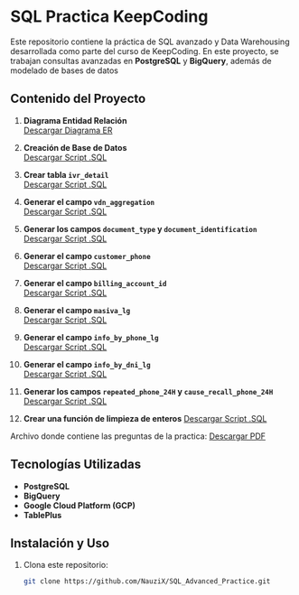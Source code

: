 # SQL Practica KeepCoding 

Este repositorio contiene la práctica de SQL avanzado y Data Warehousing desarrollada como parte del curso de KeepCoding. En este proyecto, se trabajan consultas avanzadas en **PostgreSQL** y **BigQuery**, además de modelado de bases de datos

##  Contenido del Proyecto
1. **Diagrama Entidad Relación**  
   [Descargar Diagrama ER](https://github.com/NauziX/SQL_PracticeKC/raw/main/Diagrama_ERKeepCoding.pdf)  

2. **Creación de Base de Datos**  
   [Descargar Script .SQL](https://github.com/NauziX/SQL_PracticeKC/raw/main/creaciontablaskc.sql)  

3. **Crear tabla `ivr_detail`**  
   [Descargar Script .SQL](https://github.com/NauziX/SQL_PracticeKC/raw/main/3.sql)  

4. **Generar el campo `vdn_aggregation`**  
   [Descargar Script .SQL](https://github.com/NauziX/SQL_PracticeKC/raw/main/4.sql)  

5. **Generar los campos `document_type` y `document_identification`**  
   [Descargar Script .SQL](https://github.com/NauziX/SQL_PracticeKC/raw/main/5.sql)  

6. **Generar el campo `customer_phone`**  
   [Descargar Script .SQL](https://github.com/NauziX/SQL_PracticeKCe/raw/main/6.sql)  

7. **Generar el campo `billing_account_id`**  
   [Descargar Script .SQL](https://github.com/NauziX/SQL_PracticeKC/raw/main/7.sql)  

8. **Generar el campo `masiva_lg`**  
   [Descargar Script .SQL](https://github.com/NauziX/SQL_PracticeKC/raw/main/8.sql)  

9. **Generar el campo `info_by_phone_lg`**  
   [Descargar Script .SQL](https://github.com/NauziX/SQL_PracticeKC/raw/main/9.sql)  

10. **Generar el campo `info_by_dni_lg`**  
   [Descargar Script .SQL](https://github.com/NauziX/SQL_PracticeKC/raw/main/10.sql)  

11. **Generar los campos `repeated_phone_24H` y `cause_recall_phone_24H`**  
   [Descargar Script .SQL](https://github.com/NauziX/SQL_PracticeKC/raw/main/11.sql)

13. **Crear una función de limpieza de enteros**
   [Descargar Script .SQL](https://github.com/NauziX/SQL_PracticeKC/raw/main/13.sql)
 
   Archivo donde contiene las preguntas de la practica:
   [Descargar PDF](https://github.com/NauziX/SQL_PracticeKC/raw/main/Práctica%Advanced%SQL.pdf)
   


##  Tecnologías Utilizadas

- **PostgreSQL** 
- **BigQuery** 
- **Google Cloud Platform (GCP)** 
- **TablePlus** 

## Instalación y Uso

1. Clona este repositorio:
   ```bash
   git clone https://github.com/NauziX/SQL_Advanced_Practice.git

